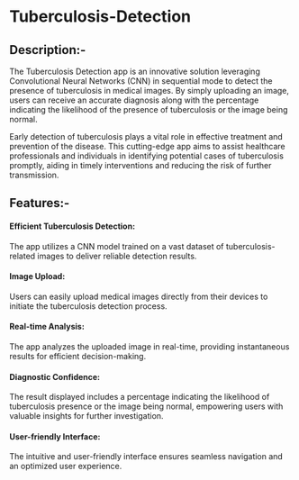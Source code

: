 # Tuberculosis-Detection

## Description:-
The Tuberculosis Detection app is an innovative solution leveraging Convolutional Neural Networks (CNN) in sequential mode to detect the presence of tuberculosis in medical images. By simply uploading an image, users can receive an accurate diagnosis along with the percentage indicating the likelihood of the presence of tuberculosis or the image being normal.

Early detection of tuberculosis plays a vital role in effective treatment and prevention of the disease. This cutting-edge app aims to assist healthcare professionals and individuals in identifying potential cases of tuberculosis promptly, aiding in timely interventions and reducing the risk of further transmission.

## Features:-
#### Efficient Tuberculosis Detection:
The app utilizes a CNN model trained on a vast dataset of tuberculosis-related images to deliver reliable detection results.
#### Image Upload:
Users can easily upload medical images directly from their devices to initiate the tuberculosis detection process.
#### Real-time Analysis: 
The app analyzes the uploaded image in real-time, providing instantaneous results for efficient decision-making.
#### Diagnostic Confidence: 
The result displayed includes a percentage indicating the likelihood of tuberculosis presence or the image being normal, empowering users with valuable insights for further investigation.
#### User-friendly Interface: 
The intuitive and user-friendly interface ensures seamless navigation and an optimized user experience.
